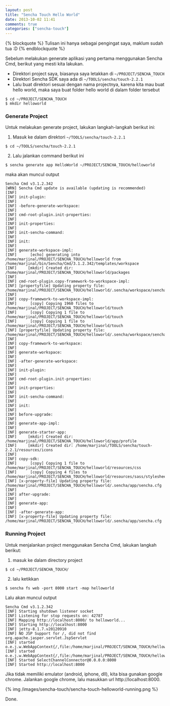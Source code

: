 ```yaml
---
layout: post
title: "Sencha Touch Hello World"
date: 2013-10-02 11:41
comments: true
categories: ["sencha-touch"]
---
```


{% blockquote %}
Tulisan ini hanya sebagai pengingat saya, maklum sudah tua :D
{% endblockquote %}

Sebelum melakukan generate aplikasi yang pertama menggunakan Sencha Cmd, berikut yang mesti kita lakukan.
* Direktori project saya, biasanya saya letakkan di `~/PROJECT/SENCHA_TOUCH`
* Direktori Sencha SDK saya ada di `~/TOOLS/sencha/touch-2.2.1`
* Lalu buat direktori sesuai dengan nama projectnya, karena kita mau buat hello world, maka saya buat folder hello world di dalam folder tersebut

```
$ cd ~/PROJECT/SENCHA_TOUCH
$ mkdir helloworld
```

### Generate Project

Untuk melakukan generate project, lakukan langkah-langkah berikut ini:
1) Masuk ke dalam direktori `~/TOOLS/sencha/touch-2.2.1`

```
$ cd ~/TOOLS/sencha/touch-2.2.1
```

2) Lalu jalankan command berikut ini

```
$ sencha generate app HelloWorld ~/PROJECT/SENCHA_TOUCH/helloworld
```

maka akan muncul output

```
Sencha Cmd v3.1.2.342
[WRN] Sencha Cmd update is available (updating is recommended)
[INF] 
[INF] init-plugin:
[INF] 
[INF] -before-generate-workspace:
[INF] 
[INF] cmd-root-plugin.init-properties:
[INF] 
[INF] init-properties:
[INF] 
[INF] init-sencha-command:
[INF] 
[INF] init:
[INF] 
[INF] generate-workspace-impl:
[INF]      [echo] generating into /home/marjinal/PROJECT/SENCHA_TOUCH/helloworld from /home/marjinal/bin/Sencha/Cmd/3.1.2.342/templates/workspace
[INF]     [mkdir] Created dir: /home/marjinal/PROJECT/SENCHA_TOUCH/helloworld/packages
[INF] 
[INF] cmd-root-plugin.copy-framework-to-workspace-impl:
[INF] [propertyfile] Updating property file: /home/marjinal/PROJECT/SENCHA_TOUCH/helloworld/.sencha/workspace/sencha.cfg
[INF] 
[INF] copy-framework-to-workspace-impl:
[INF]      [copy] Copying 1960 files to /home/marjinal/PROJECT/SENCHA_TOUCH/helloworld/touch
[INF]      [copy] Copying 1 file to /home/marjinal/PROJECT/SENCHA_TOUCH/helloworld/touch
[INF]      [copy] Copying 1 file to /home/marjinal/PROJECT/SENCHA_TOUCH/helloworld/touch
[INF] [propertyfile] Updating property file: /home/marjinal/PROJECT/SENCHA_TOUCH/helloworld/.sencha/workspace/sencha.cfg
[INF] 
[INF] copy-framework-to-workspace:
[INF] 
[INF] generate-workspace:
[INF] 
[INF] -after-generate-workspace:
[INF] 
[INF] init-plugin:
[INF] 
[INF] cmd-root-plugin.init-properties:
[INF] 
[INF] init-properties:
[INF] 
[INF] init-sencha-command:
[INF] 
[INF] init:
[INF] 
[INF] before-upgrade:
[INF] 
[INF] generate-app-impl:
[INF] 
[INF] generate-starter-app:
[INF]     [mkdir] Created dir: /home/marjinal/PROJECT/SENCHA_TOUCH/helloworld/app/profile
[INF]     [mkdir] Created dir: /home/marjinal/TOOLS/sencha/touch-2.2.1/resources/icons
[INF] 
[INF] copy-sdk:
[INF]      [copy] Copying 1 file to /home/marjinal/PROJECT/SENCHA_TOUCH/helloworld/resources/css
[INF]      [copy] Copying 4 files to /home/marjinal/PROJECT/SENCHA_TOUCH/helloworld/resources/sass/stylesheets
[INF] [x-property-file] Updating property file: /home/marjinal/PROJECT/SENCHA_TOUCH/helloworld/.sencha/app/sencha.cfg
[INF] 
[INF] after-upgrade:
[INF] 
[INF] generate-app:
[INF] 
[INF] -after-generate-app:
[INF] [x-property-file] Updating property file: /home/marjinal/PROJECT/SENCHA_TOUCH/helloworld/.sencha/app/sencha.cfg

```

### Running Project

Untuk menjalankan project menggunakan Sencha Cmd, lakukan langkah berikut:

1) masuk ke dalam directory project

```
$ cd ~/PROJECT/SENCHA_TOUCH/
```

2) lalu ketikkan 

```
$ sencha fs web -port 8000 start -map helloworld
```
Lalu akan muncul output

```
Sencha Cmd v3.1.2.342
[INF] Starting shutdown listener socket
[INF] Listening for stop requests on: 42787
[INF] Mapping http://localhost:8000/ to helloworld...
[INF] Starting http://localhost:8000
[INF] jetty-8.1.7.v20120910
[INF] NO JSP Support for /, did not find org.apache.jasper.servlet.JspServlet
[INF] started o.e.j.w.WebAppContext{/,file:/home/marjinal/PROJECT/SENCHA_TOUCH/helloworld/}
[INF] started o.e.j.w.WebAppContext{/,file:/home/marjinal/PROJECT/SENCHA_TOUCH/helloworld/}
[INF] Started SelectChannelConnector@0.0.0.0:8000
[INF] Started http://localhost:8000

```

Jika tidak memiliki emulator (android, iphone, dll), kita bisa gunakan google chrome. Jalankan google chrome, lalu  masukkan url http://localhost:8000.

{% img /images/sencha-touch/sencha-touch-helloworld-running.png %}

Done.
